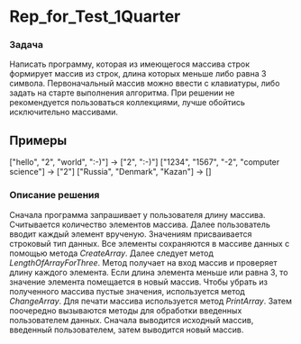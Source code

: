 # Rep_for_Test_1Quarter
### Задача
Написать программу, которая из имеющегося массива строк формирует массив из строк, 
длина которых меньше либо равна 3 символа.
Первоначальный массив можно ввести с клавиатуры, либо задать на старте выполнения алгоритма.
При решении не рекомендуется пользоваться коллекциями, лучше обойтись исключительно массивами.

## Примеры

["hello", "2", "world", ":-)"] -> ["2", ":-)"]
["1234", "1567", "-2", "computer science"] -> ["2"]
["Russia", "Denmark", "Kazan"] -> []

### **Описание решения**

Сначала программа запрашивает у пользователя длину массива. Считывается количество элементов массива.
Далее пользователь вводит каждый элемент врученую. Значениям присваивается строковый тип данных. 
Все элементы сохраняются в массиве данных с помощью метода *CreateArray*.
Далее следует метод *LengthOfArrayForThree*. Метод получает на вход массив и проверяет длину каждого элемента. Если длина элемента меньше или равна 3, то значение элемента помещается в новый массив. 
Чтобы убрать из полученного массива пустые значения, используется метод *ChangeArray*.
Для печати массива используется метод *PrintArray*.
Затем поочередно вызываются методы для обработки введенных пользователем данных. 
Сначала выводится исходный массив, введенный пользователем, затем выводится новый массив.
